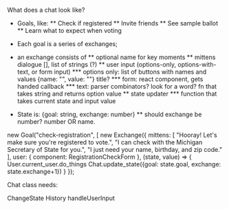 What does a chat look like?

* Goals, like:
** Check if registered
** Invite friends
** See sample ballot
** Learn what to expect when voting

* Each goal is a series of exchanges;

* an exchange consists of
** optional name for key moments
** mittens dialogue [], list of strings (?)
** user input (options-only, options-with-text, or form input)
*** options only: list of buttons with names and values {name: "", value: ""} title?
*** form: react component, gets handed callback
*** text: parser combinators? look for a word? fn that takes string and returns option value
** state updater
*** function that takes current state and input value

* State is: {goal: string, exchange: number}
** should exchange be number? number OR name.

new Goal("check-registration", [
new Exchange({
  mittens: [
    "Hooray! Let's make sure you're registered to vote.",
    "I can check with the Michigan Secretary of State for you.",
    "I just need your name, birthday, and zip code."
  ],
  user: {
    component: RegistrationCheckForm
  },
  (state, value) => {
     User.current_user.do_things
     Chat.update_state({goal: state.goal, exchange: state.exchange+1})
  }
});



Chat class needs:

ChangeState
History
handleUserInput